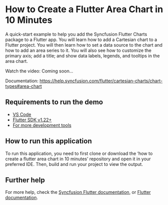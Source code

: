 # How to Create a Flutter Area Chart in 10 Minutes

A quick-start example to help you add the Syncfusion Flutter Charts package to a Flutter app. You will learn how to add a Cartesian chart to a Flutter project. You will then learn how to set a data source to the chart and how to add an area series to it. You will also see how to customize the primary axis; add a title; and show data labels, legends, and tooltips in the area chart.

Watch the video: Coming soon...

Documentation: https://help.syncfusion.com/flutter/cartesian-charts/chart-types#area-chart 

## Requirements to run the demo
* [VS Code](https://code.visualstudio.com/download)
* [Flutter SDK v1.22+](https://flutter.dev/docs/development/tools/sdk/overview)
* [For more development tools](https://flutter.dev/docs/development/tools/devtools/overview)

## How to run this application
To run this application, you need to first clone or download the ‘how to create a flutter area chart in 10 minutes’ repository and open it in your preferred IDE. Then, build and run your project to view the output.

## Further help
For more help, check the [Syncfusion Flutter documentation](https://help.syncfusion.com/flutter/introduction/overview), or
 [Flutter documentation](https://flutter.dev/docs/get-started/install).

